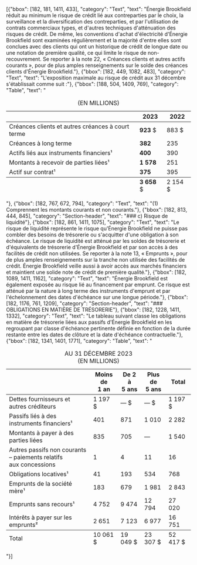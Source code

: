 [{"bbox": [182, 181, 1411, 433], "category": "Text", "text": "Énergie Brookfield réduit au minimum le risque de crédit lié aux contreparties par le choix, la surveillance et la diversification des contreparties, et par l'utilisation de contrats commerciaux types, et d'autres techniques d'atténuation des risques de crédit. De même, les conventions d'achat d'électricité d'Énergie Brookfield sont examinées régulièrement et la majorité d'entre elles sont conclues avec des clients qui ont un historique de crédit de longue date ou une notation de première qualité, ce qui limite le risque de non-recouvrement. Se reporter à la note 22, « Créances clients et autres actifs courants », pour de plus amples renseignements sur le solde des créances clients d'Énergie Brookfield."}, {"bbox": [182, 449, 1082, 483], "category": "Text", "text": "L'exposition maximale au risque de crédit aux 31 décembre s'établissait comme suit :"}, {"bbox": [188, 504, 1409, 769], "category": "Table", "text": "<table><caption>(EN MILLIONS)</caption><thead><tr><th></th><th>2023</th><th>2022</th></tr></thead><tbody><tr><td>Créances clients et autres créances à court terme</td><td><strong>923</strong> $</td><td>883 $</td></tr><tr><td>Créances à long terme</td><td><strong>382</strong></td><td>235</td></tr><tr><td>Actifs liés aux instruments financiers¹</td><td><strong>400</strong></td><td>390</td></tr><tr><td>Montants à recevoir de parties liées¹</td><td><strong>1 578</strong></td><td>251</td></tr><tr><td>Actif sur contrat¹</td><td><strong>375</strong></td><td>395</td></tr></tbody><tfoot><tr><td></td><td><strong>3 658</strong> $</td><td>2 154 $</td></tr></tfoot></table>"}, {"bbox": [182, 767, 672, 794], "category": "Text", "text": "(1) Comprennent les montants courants et non courants."}, {"bbox": [182, 813, 444, 845], "category": "Section-header", "text": "### c) Risque de liquidité"}, {"bbox": [182, 861, 1411, 1075], "category": "Text", "text": "Le risque de liquidité représente le risque qu'Énergie Brookfield ne puisse pas combler des besoins de trésorerie ou s'acquitter d'une obligation à son échéance. Le risque de liquidité est atténué par les soldes de trésorerie et d'équivalents de trésorerie d'Énergie Brookfield et par son accès à des facilités de crédit non utilisées. Se reporter à la note 13, « Emprunts », pour de plus amples renseignements sur la tranche non utilisée des facilités de crédit. Énergie Brookfield veille aussi à avoir accès aux marchés financiers et maintient une solide note de crédit de première qualité."}, {"bbox": [182, 1089, 1411, 1162], "category": "Text", "text": "Énergie Brookfield est également exposée au risque lié au financement par emprunt. Ce risque est atténué par la nature à long terme des instruments d'emprunt et par l'échelonnement des dates d'échéance sur une longue période."}, {"bbox": [182, 1176, 761, 1209], "category": "Section-header", "text": "### OBLIGATIONS EN MATIÈRE DE TRÉSORERIE"}, {"bbox": [182, 1228, 1411, 1332], "category": "Text", "text": "Le tableau suivant classe les obligations en matière de trésorerie liées aux passifs d'Énergie Brookfield en les regroupant par classe d'échéance pertinente définie en fonction de la durée restante entre les dates de clôture et la date d'échéance contractuelle."}, {"bbox": [182, 1341, 1401, 1771], "category": "Table", "text": "<table><caption>AU 31 DÉCEMBRE 2023<br>(EN MILLIONS)</caption><thead><tr><th></th><th>Moins de<br>1 an</th><th>De 2 à<br>5 ans</th><th>Plus de<br>5 ans</th><th>Total</th></tr></thead><tbody><tr><td>Dettes fournisseurs et autres créditeurs</td><td>1 197 $</td><td>— $</td><td>— $</td><td>1 197 $</td></tr><tr><td>Passifs liés à des instruments financiers¹</td><td>401</td><td>871</td><td>1 010</td><td>2 282</td></tr><tr><td>Montants à payer à des parties liées</td><td>835</td><td>705</td><td>—</td><td>1 540</td></tr><tr><td>Autres passifs non courants – paiements relatifs<br>aux concessions</td><td>1</td><td>4</td><td>11</td><td>16</td></tr><tr><td>Obligations locatives¹</td><td>41</td><td>193</td><td>534</td><td>768</td></tr><tr><td>Emprunts de la société mère¹</td><td>183</td><td>679</td><td>1 981</td><td>2 843</td></tr><tr><td>Emprunts sans recours¹</td><td>4 752</td><td>9 474</td><td>12 794</td><td>27 020</td></tr><tr><td>Intérêts à payer sur les emprunts²</td><td>2 651</td><td>7 123</td><td>6 977</td><td>16 751</td></tr></tbody><tfoot><tr><td>Total</td><td>10 061 $</td><td>19 049 $</td><td>23 307 $</td><td>52 417 $</td></tr></tfoot></table>"}]